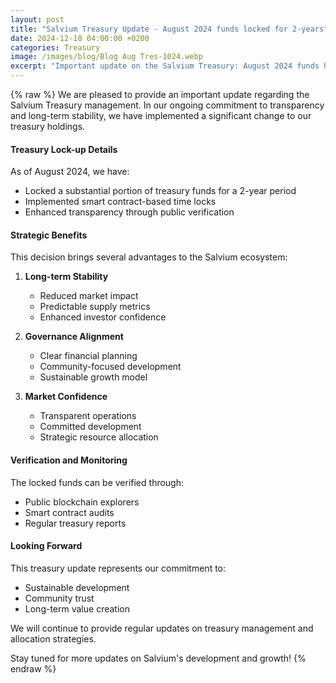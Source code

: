 ```yaml
---
layout: post
title: "Salvium Treasury Update - August 2024 funds locked for 2-years"
date: 2024-12-18 04:00:00 +0200
categories: Treasury
image: /images/blog/Blog Aug Tres-1024.webp
excerpt: "Important update on the Salvium Treasury: August 2024 funds have been locked for a 2-year period, demonstrating our long-term commitment."
---
```


{% raw %}
We are pleased to provide an important update regarding the Salvium Treasury management. In our ongoing commitment to transparency and long-term stability, we have implemented a significant change to our treasury holdings.

#### **Treasury Lock-up Details**

As of August 2024, we have:
- Locked a substantial portion of treasury funds for a 2-year period
- Implemented smart contract-based time locks
- Enhanced transparency through public verification

#### **Strategic Benefits**

This decision brings several advantages to the Salvium ecosystem:

1. **Long-term Stability**
   - Reduced market impact
   - Predictable supply metrics
   - Enhanced investor confidence

2. **Governance Alignment**
   - Clear financial planning
   - Community-focused development
   - Sustainable growth model

3. **Market Confidence**
   - Transparent operations
   - Committed development
   - Strategic resource allocation

#### **Verification and Monitoring**

The locked funds can be verified through:
- Public blockchain explorers
- Smart contract audits
- Regular treasury reports

#### **Looking Forward**

This treasury update represents our commitment to:
- Sustainable development
- Community trust
- Long-term value creation

We will continue to provide regular updates on treasury management and allocation strategies.

Stay tuned for more updates on Salvium's development and growth!
{% endraw %}
